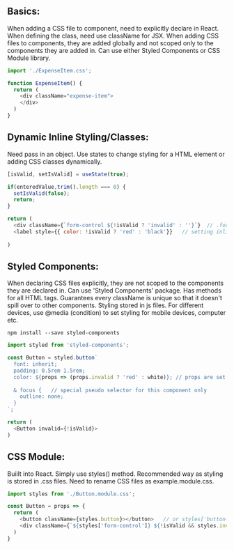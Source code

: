 ## Basics:
When adding a CSS file to component, need to explicitly declare in React. When defining the class, need use className for JSX. When adding CSS files to components, they are added globally and not scoped only to the components they are added in. Can use either Styled Components or CSS Module library.

```javascript
import './ExpenseItem.css';

function ExpenseItem() {
  return (
    <div className="expense-item">
    </div>
  )
}
```

## Dynamic Inline Styling/Classes:
Need pass in an object. Use states to change styling for a HTML element or adding CSS classes dynamically.
```javascript
[isValid, setIsValid] = useState(true);

if(enteredValue,trim().length === 0) {
  setIsValid(false);
  return;
}

return (
  <div className={`form-control ${!isValid ? 'invalid' : ''}`}  // .form-control.invalid is a CSS class
  <label style={{ color: !isValid ? 'red' : 'black'}}   // setting inline styling by passing an object 
  
)
```

## Styled Components:
When declaring CSS files explicitly, they are not scoped to the components they are declared in. Can use 'Styled Components' package. Has methods for all HTML tags. Guarantees every className is unique so that it doesn't spill over to other components. Styling stored in js files. For different devices, use @media (condition) to set styling for mobile devices, computer etc.
```
npm install --save styled-components
```
```javascript
import styled from 'styled-components';

const Button = styled.button`
  font: inherit;
  padding: 0.5rem 1.5rem;
  color: ${props => (props.invalid ? 'red' : white)}; // props are set in JSX styled component
  
  & focus {   // special pseudo selector for this component only
    outline: none;
  }
`; 

return (
  <Button invalid={!isValid}>
)
```

## CSS Module:
Buiilt into React. Simply use styles() method. Recommended way as styling is stored in .css files. Need to rename CSS files as example.module.css.

```javascript
import styles from './Button.module.css';

const Button = props => {
  return (
    <button className={styles.button}></button>   // or styles['button-control']
    <div className={`${styles['form-control']} ${!isValid && styles.invalid}`}  // js will return 2nd element if results to true
  )
}
```
